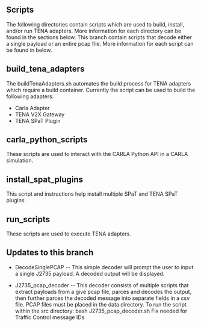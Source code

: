 ## Scripts
The following directories contain scripts which are used to build, install, and/or run TENA adapters. More information for each directory can be found in the sections below. 
This branch contain scripts that decode either a single payload or an entire pcap file. More information for each script can be found in below.

## build_tena_adapters
The buildTenaAdapters.sh automates the build process for TENA adapters which require a build container. Currently
 the script can be used to build the following adapters: 

 - Carla Adapter
 - TENA V2X Gateway
 - TENA SPaT Plugin

## carla_python_scripts
These scripts are used to interact with the CARLA Python API in a CARLA simulation.

## install_spat_plugins
This script and instructions help install multiple SPaT and TENA SPaT plugins. 

## run_scripts
These scripts are used to execute TENA adapters. 

## Updates to this branch

 - DecodeSinglePCAP -- This simple decoder will prompt the user to input a single J2735 payload. A decoded output will be displayed. 

 - J2735_pcap_decoder -- This decoder consists of multiple scripts that extract payloads from a give pcap file, parces and decodes the output, then further parces the decoded message into separate fields in a csv file. 
PCAP files must be placed in the data directory. 
To run the script within the src directory: bash J2735_pcap_decoder.sh
Fix needed for Traffic Control message IDs